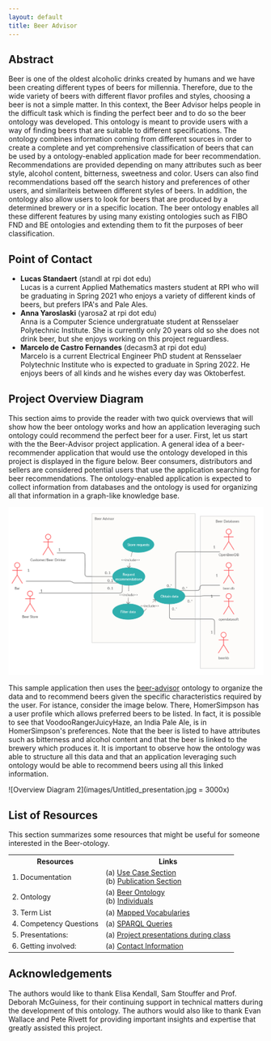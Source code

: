 ```yaml
---
layout: default
title: Beer Advisor
---
```


## Abstract

Beer is one of the oldest alcoholic drinks created by humans and we have been creating different types of beers for millennia. Therefore, due to the wide variety of beers with different flavor profiles and styles, choosing a beer is not a simple matter. In this context, the Beer Advisor helps people in the difficult task which is finding the perfect beer and to do so the beer ontology was developed. This ontology is meant to provide users with a way of finding beers that are suitable to different specifications. The ontology combines information coming from different sources in order to create a complete and yet comprehensive classification of beers that can be used by a ontology-enabled application made for beer recommendation. Recommendations are provided depending on many attributes such as beer style, alcohol content, bitterness, sweetness and color. Users can also find recommendations based off the search history and preferences of other users, and similariteis between different styles of beers. In addition, the ontology also allow users to look for beers that are produced by a determined brewery or in a specific location. The beer ontology enables all these different features by using many existing ontologies such as FIBO FND and BE ontologies and extending them to fit the purposes of beer classification.
 

## Point of Contact

<ul>
<li><strong>Lucas Standaert</strong> (standl at rpi dot edu) </li>
Lucas is a current Applied Mathematics masters student at RPI who will be graduating in Spring 2021 who enjoys a variety of different kinds of beers, but prefers IPA's and Pale Ales.
<li><strong>Anna Yaroslaski</strong> (yarosa2 at rpi dot edu) </li>
Anna is a Computer Science undergratuate student at Rensselaer Polytechnic Institute. She is currently only 20 years old so she does not drink beer, but she enjoys working on this project reguardless.
<li><strong>Marcelo de Castro Fernandes</strong> (decasm3 at rpi dot edu) </li>
Marcelo is a current Electrical Engineer PhD student at Rensselaer Polytechnic Institute who is expected to graduate in Spring 2022. He enjoys beers of all kinds and he wishes every day was Oktoberfest. 
</ul>


## Project Overview Diagram

This section aims to provide the reader with two quick overviews that will show how the beer ontology works and how an application leveraging such ontology could recommend the perfect beer for a user. First, let us start with the the Beer-Advisor project application. A general idea of a beer-recommender application that would use the ontology developed in this project is displayed in the figure below. Beer consumers, distributors and sellers are considered potential users that use the application searching for beer recommendations. The ontology-enabled application is expected to collect information from databases and the ontology is used for organizing all that information in a graph-like knowledge base. 

![Overview Diagram](images/usecase-diagram.png)


This sample application then uses the <a href="https://raw.githubusercontent.com/tetherless-world/ontology-engineering/beer-advisor/oe2020/beer-advisor/beer-advisor.rdf">beer-advisor</a> ontology to organize the data and to recommend beers given the specific characteristics required by the user. For istance, consider the image below. There, HomerSimpson has a user profile which allows preferred beers to be listed. In fact, it is possible to see that VoodooRangerJuicyHaze, an India Pale Ale, is in HomerSimpson's preferences. Note that the beer is listed to have attributes such as bitterness and alcohol content and that the beer is linked to the brewery which produces it. It is important to observe how the ontology was able to structure all this data and that an application leveraging such ontology would be able to recommend beers using all this linked information.

![Overview Diagram 2](images/Untitled_presentation.jpg = 3000x)



## List of Resources

This section summarizes some resources that might be useful for someone interested in the Beer-otology.

<table>
  <tr>
    <th>Resources</th>
    <th>Links</th>
  </tr>
  <tr>
    <td>1. Documentation</td>
    <td>(a) <a href="./usecase">Use Case Section</a><br>
        (b) <a href="./publications">Publication Section</a></td>
  </tr>
  <tr>
    <td>2. Ontology</td>
    <td>(a) <a href="https://raw.githubusercontent.com/tetherless-world/ontology-engineering/beer-advisor/oe2020/beer-advisor/beer-advisor.rdf">Beer Ontology</a><br>
        (b) <a href="https://raw.githubusercontent.com/tetherless-world/ontology-engineering/beer-advisor/oe2020/beer-advisor/beer-advisor-individuals.rdf">Individuals</a>
    </td>
  </tr>
  <tr>
    <td>3. Term List</td>
    <td>(a) <a href="./termlist">Mapped Vocabularies</a> </td>
  </tr>
  <tr>
    <td>4. Competency Questions</td>
    <td>(a) <a href="./demo">SPARQL Queries</a> </td>
  </tr>
  <tr>
    <td>5. Presentations:</td>
    <td>(a) <a href="./presentations">Project presentations during class</a> </td>
  </tr>
  <tr>
    <td>6. Getting involved:</td>
    <td>(a) <a href="./gettinginvolved">Contact Information</a> </td>
  </tr>
</table>


## Acknowledgements

The authors would like to thank Elisa Kendall, Sam Stouffer and Prof. Deborah McGuiness, for their continuing support in technical matters during the development of this ontology. The authors would also like to thank Evan Wallace and Pete Rivett for providing important insights and expertise that greatly assisted this project.